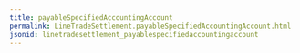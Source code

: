 ```yaml
---
title: payableSpecifiedAccountingAccount
permalink: LineTradeSettlement.payableSpecifiedAccountingAccount.html
jsonid: linetradesettlement_payablespecifiedaccountingaccount
---
```

